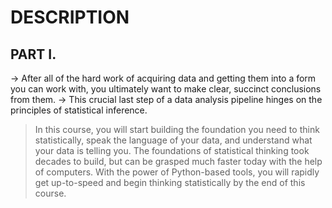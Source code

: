 # DESCRIPTION
## PART I.
-> After all of the hard work of acquiring data and getting them into a form you can work with, you ultimately want to make clear, succinct conclusions from them. 
-> This crucial last step of a data analysis pipeline hinges on the principles of statistical inference. 
> In this course, you will start building the foundation you need to think statistically, speak the language of your data, and understand what your data is telling you. 
> The foundations of statistical thinking took decades to build, but can be grasped much faster today with the help of computers. 
> With the power of Python-based tools, you will rapidly get up-to-speed and begin thinking statistically by the end of this course.
